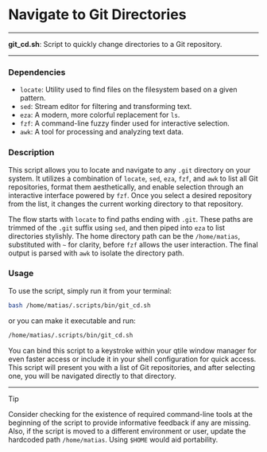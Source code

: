 # Navigate to Git Directories

---

**git_cd.sh**: Script to quickly change directories to a Git repository.

---

### Dependencies

- `locate`: Utility used to find files on the filesystem based on a given pattern. 
- `sed`: Stream editor for filtering and transforming text.
- `eza`: A modern, more colorful replacement for `ls`.
- `fzf`: A command-line fuzzy finder used for interactive selection.
- `awk`: A tool for processing and analyzing text data.

### Description

This script allows you to locate and navigate to any `.git` directory on your system. It utilizes a combination of `locate`, `sed`, `eza`, `fzf`, and `awk` to list all Git repositories, format them aesthetically, and enable selection through an interactive interface powered by `fzf`. Once you select a desired repository from the list, it changes the current working directory to that repository.

The flow starts with `locate` to find paths ending with `.git`. These paths are trimmed of the `.git` suffix using `sed`, and then piped into `eza` to list directories stylishly. The home directory path can be the `/home/matias`, substituted with `~` for clarity, before `fzf` allows the user interaction. The final output is parsed with `awk` to isolate the directory path. 

### Usage

To use the script, simply run it from your terminal:

```bash
bash /home/matias/.scripts/bin/git_cd.sh
```

or you can make it executable and run:

```bash
/home/matias/.scripts/bin/git_cd.sh
```

You can bind this script to a keystroke within your qtile window manager for even faster access or include it in your shell configuration for quick access. This script will present you with a list of Git repositories, and after selecting one, you will be navigated directly to that directory.

---

> [!TIP]
> Consider checking for the existence of required command-line tools at the beginning of the script to provide informative feedback if any are missing. Also, if the script is moved to a different environment or user, update the hardcoded path `/home/matias`. Using `$HOME` would aid portability.